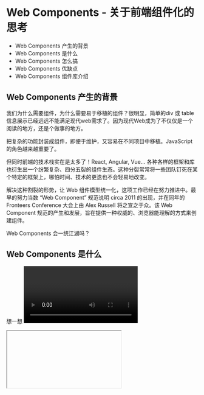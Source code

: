 # Web Components - 关于前端组件化的思考

* Web Components 产生的背景
* Web Components 是什么
* Web Components 怎么搞
* Web Components 优缺点
* Web Components 组件库介绍

## Web Components 产生的背景

我们为什么需要组件，为什么需要易于移植的组件？很明显，简单的div 或 table信息展示已经远远不能满足现代web需求了。因为现代Web成为了不仅仅是一个阅读的地方，还是个做事的地方。

把复杂的功能封装成组件，即便于维护，又容易在不同项目中移植。JavaScript的角色越来越重要了。

但同时前端的技术栈实在是太多了！React, Angular, Vue... 各种各样的框架和库也衍生出一个纷繁复杂、四分五裂的组件生态。这种分裂常常将一些团队钉死在某个特定的框架上，哪怕时间、技术的更迭也不会轻易地改变。

解决这种割裂的形势，让 Web 组件模型统一化，这项工作已经在努力推进中。最早的努力当数 “Web Component” 规范说明 circa 2011 的出现，并在同年的 Fronteers Conference 大会上由 Alex Russell 将之宣之于众。该 Web Component 规范的产生和发展，旨在提供一种权威的、浏览器能理解的方式来创建组件。

Web Components 会一统江湖吗？

## Web Components 是什么

想一想 <video> 标签，它不就是封装了视频流和一系列的按钮和其他控制器吗？

<iframe> 不就是隔离了主文档，形成了自己的作用域吗？

就是这个思路，定义自己的标签，并把功能及样式都完全封闭起来。

直接扩展 `HTML` 元素，这就是 `Web Components`。也可以叫 `Dynamic HTML`。

由Google积极推动的一种浏览器标准化组件。一种封装功能的定制元素。

它解决了功能封装与代码移植的问题。

Web Components由三项主要技术组成：

* Custom elements（自定义元素）
* Shadow DOM（影子DOM）
* HTML templates（HTML模板）

进阶，生命周期回调函数：

* constructor：构造器
* connectedCallback：当 custom element首次插入文档DOM时，被调用。
* disconnectedCallback：当 custom element从文档DOM中删除时，被调用。
* adoptedCallback：当 custom element被移动到新的文档时，被调用。
* attributeChangedCallback: 当 custom element增加、删除、修改自身属性时，被调用。

属性变化监听事件：

```
static get observedAttributes() { return ['attr1'] }
```

## Web Components 怎么搞

* [Web Components Document on Google](https://developers.google.com/web/fundamentals/web-components/customelements)

## Web Components 优缺点及前景猜想

优点:

* 样式封闭，直接继承自documentHTMLElement
* JS环境封闭，不存在全局污染或冲突问题
* 这是 Web 标准，SEO也更友好

缺点:

* 关注度和成熟度还不够
* 状态管理又成为新的挑战

Web Components 的优点和缺点都比较明显。但是当我们重新审视什么是 `web` 的时候，它在根本上仍然是承接 HTTP 文档的阅读器啊。
那 HTTP 是什么呢？HTML ! 不论 JS 有多少花样，始终还是要围绕 Web 的根基 DOM 展开。这就是 Web Components 的最大优势。

目前来看，如果网站的主要功用是传递信息，那么 Web Components 是合适的。

[主流框架对 Web Components 的融合度](https://custom-elements-everywhere.com/)

## Web Components 组件库介绍

#### [hybrids](https://hybrids.js.org/#/)

Hybrids is a UI library for creating web components with unique declarative and functional approach based on plain objects and pure functions.

#### [LitElement](https://lit-element.polymer-project.org/)

A simple base class for creating fast, lightweight web components

#### [Polymer Project](https://www.polymer-project.org/)

Libraries, tools, and standards for a better web: LitElement, lit-html, web components...

#### [@polymer/paper-card demo](https://www.webcomponents.org/element/@polymer/paper-card)
A built-in polymer element demo

#### [Riot.js](https://riot.js.org/)

Simple and elegant component-based UI library

似乎对组件间的状态管理有新的实现方式

#### [Svelte](https://svelte.dev/)

直接的方式，干净的代码，值得性能强迫症关注

## 参考资料
* [Web Components 入门实例教程 * 阮一峰](http://www.ruanyifeng.com/blog/2019/08/web_components.html)
* [An Introduction to Web Components](https://css-tricks.com/an-introduction-to-web-components/)
* [Web Components Document on Google](https://developers.google.com/web/fundamentals/web-components/customelements)
